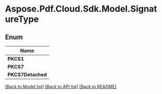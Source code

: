 # Aspose.Pdf.Cloud.Sdk.Model.SignatureType


## Enum

| Name |
|------------|
|**PKCS1**| 
|**PKCS7**| 
|**PKCS7Detached**| 


[[Back to Model list]](../README.md#documentation-for-models) [[Back to API list]](../README.md#documentation-for-api-endpoints) [[Back to README]](../README.md)

